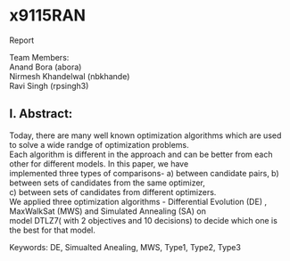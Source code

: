 # x9115RAN

Report

Team Members:  
  Anand Bora (abora)  
  Nirmesh Khandelwal (nbkhande)  
  Ravi Singh (rpsingh3)  


I. Abstract:
------------------
Today, there are many well known optimization algorithms which are used to solve a wide randge of optimization problems.  
Each algorithm is different in the approach and can be better from each other for different models. In this paper, we have    
implemented three types of comparisons- a) between candidate pairs, b) between sets of candidates from the same optimizer,   
c) between sets of candidates from different optimizers.   
We applied three optimization algorithms - Differential Evolution (DE) , MaxWalkSat (MWS) and Simulated Annealing (SA) on  
model DTLZ7( with 2 objectives and 10 decisions) to decide which one is the best for that model.

Keywords: DE, Simualted Anealing, MWS, Type1, Type2, Type3


